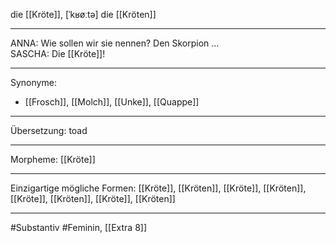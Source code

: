 die [[Kröte]], [ˈkʁøːtə]
die [[Kröten]]


---
ANNA: Wie sollen wir sie nennen? Den Skorpion …  
SASCHA: Die [[Kröte]]!  

---
Synonyme:
- [[Frosch]], [[Molch]], [[Unke]], [[Quappe]]

---
Übersetzung: toad

---
Morpheme:
[[Kröte]]

---
Einzigartige mögliche Formen: [[Kröte]], [[Kröten]], [[Kröte]], [[Kröten]], [[Kröte]], [[Kröten]], [[Kröte]], [[Kröten]]

---
#Substantiv #Feminin, [[Extra 8]]